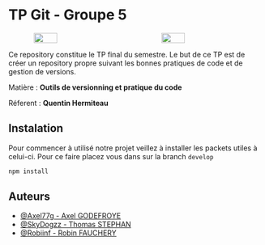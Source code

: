 # TP Git - Groupe 5

<div style="display:flex; justify-content:space-around; align-items:center">
    <img src="https://carrieres.open.global/sites/open-rh/files/esgi.png" width='30%'>
    <img src="https://upload.wikimedia.org/wikipedia/commons/thumb/e/e0/Git-logo.svg/1280px-Git-logo.svg.png" width='30%'>
</div>

Ce repository constitue le TP final du semestre. Le but de ce TP est de créer un repository propre suivant les bonnes pratiques de code et de gestion de versions.

Matière : **Outils de versionning et pratique du code**

Réferent : **Quentin Hermiteau**

## Instalation

Pour commencer à utilisé notre projet veillez à installer les packets utiles à celui-ci. Pour ce faire placez vous dans sur la branch `develop`

```bash
npm install
```

## Auteurs

- [@Axel77g - Axel GODEFROYE](https://github.com/Axel77g)
- [@SkyDogzz - Thomas STEPHAN](https://github.com/SkyDogzz)
- [@Robiinf - Robin FAUCHERY](https://github.com/Robiinf)
